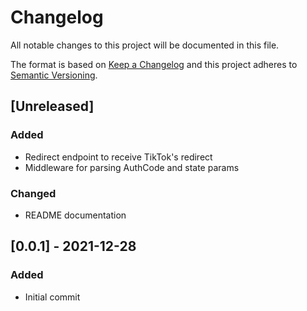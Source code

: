 # Changelog

All notable changes to this project will be documented in this file.

The format is based on [Keep a Changelog](http://keepachangelog.com/en/1.0.0/)
and this project adheres to [Semantic Versioning](http://semver.org/spec/v2.0.0.html).

## [Unreleased]

### Added

- Redirect endpoint to receive TikTok's redirect
- Middleware for parsing AuthCode and state params

### Changed

- README documentation

## [0.0.1] - 2021-12-28

### Added

- Initial commit
